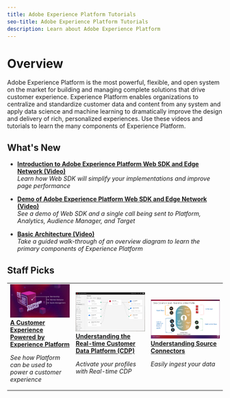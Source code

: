 ```yaml
---
title: Adobe Experience Platform Tutorials
seo-title: Adobe Experience Platform Tutorials
description: Learn about Adobe Experience Platform
---
```


# Overview

Adobe Experience Platform is the most powerful, flexible, and open system on the market for building and managing complete solutions that drive customer experience. Experience Platform enables organizations to centralize and standardize customer data and content from any system and apply data science and machine learning to dramatically improve the design and delivery of rich, personalized experiences. Use these videos and tutorials to learn the many components of Experience Platform.

## What's New

* **[Introduction to Adobe Experience Platform Web SDK and Edge Network (Video)](/help/data-ingestion/web-sdk/introduction-to-web-sdk-and-edge-network.md)**
    <br>
    *Learn how Web SDK will simplify your implementations and improve page performance*

* **[Demo of Adobe Experience Platform Web SDK and Edge Network (Video)](/help/data-ingestion/web-sdk/demo-of-web-sdk-and-edge-network.md)**
    <br>
    *See a demo of Web SDK and a single call being sent to Platform, Analytics, Audience Manager, and Target*

* **[Basic Architecture (Video)](/help/intro-to-platform/basic-architecture.md)**
    <br>
    *Take a guided walk-through of an overview diagram to learn the primary components of Experience Platform*

## Staff Picks

<table>
<tr>
  <td>
    <a href="intro-to-platform/a-customer-experience-powered-by-experience-platform.md">
      <img alt="A Customer Experience Powered by Experience Platform video" src="assets/thumb_A-Customer-Experience.jpg" />
    </a>
    <div>
      <a href="intro-to-platform/a-customer-experience-powered-by-experience-platform.md">
    <strong>A Customer Experience Powered by Experience Platform</strong>
    </a>
    </div>
    <p>
    <em>See how Platform can be used to power a customer experience</em>
    <p>
  </td>
  <td>
    <a href="rtcdp/understanding-the-real-time-customer-data-platform.md">
      <img alt="thumbnail image for the 'Understanding the Real-time Customer Data Platform' video" src="assets/thumb_RTCDP.png" />
    </a>
    <div>
      <a href="rtcdp/understanding-the-real-time-customer-data-platform.md">
    <strong>Understanding the Real-time Customer Data Platform (CDP)</strong>
    </a>
    </div>
    <p>
    <em>Activate your profiles with Real-time CDP</em>
    <p>
  </td>
  <td>
    <a href="data-ingestion/understanding-source-connectors.md">
      <img alt="thumbnail image for the 'Understanding Source connectors' video" src="assets/thumb_Sources.png" />
    </a>
    <div>
      <a href="data-ingestion/understanding-source-connectors.md">
    <strong>Understanding Source Connectors</strong>
    </a>
    </div>
    <p>
    <em>Easily ingest your data</em>
    <p>
  </td>
   <!--
   <td>
    <a href="data-ingestion/create-datasets-and-ingest-data.md">
      <img alt="thumbnail image for the 'Create Datasets and Ingest Data' video" src="assets/thumb_Create-Datasets-and-Ingest-Data.png" />
    </a>
    <div>
      <a href="data-ingestion/create-datasets-and-ingest-data.md">
    <strong>Create Datasets and Ingest Data</strong>
    </a>
    </div>
    <p>
    <em>Ingest your dataset.</em>
    <p>
  </td>
  <td>
    <a href="segments/create-segments.md">
      <img alt="thumbnail image for the 'Create Segments' video" src="assets/thumb_Create-Segments.png" />
    </a>
    <div>
      <a href="segments/create-segments.md">
    <strong>Create Segments</strong>
    </a>
    </div>
    <p>
    <em>Build segments based on your data.</em>
    <p>
  </td>-->
</tr>
</table>
